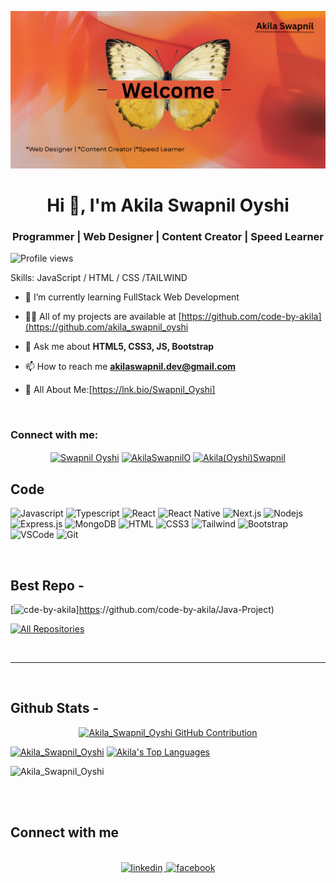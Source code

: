 ![I am Akila](https://github.com/code-by-akila/akila_swapnil_oyshi/blob/main/githubbannerF.png)
<h1 align="center">Hi 👋, I'm Akila Swapnil Oyshi</h1>
<h3 align="center">Programmer | Web Designer | Content Creator | Speed Learner</h3
<div align="center">
  
![Profile views](https://komarev.com/ghpvc/?username=code-by-akila&color=red)

Skills: JavaScript / HTML / CSS /TAILWIND

</div>

- 🔭 I’m currently learning FullStack Web Development

- 👨‍💻 All of my projects are available at [https://github.com/code-by-akila](https://github.com/akila_swapnil_oyshi

- 💬 Ask me about **HTML5, CSS3, JS, Bootstrap**

- 📫 How to reach me **akilaswapnil.dev@gmail.com** 

- 📄 All About Me:[https://lnk.bio/Swapnil_Oyshi]
<br>

<h3 align="left">Connect with me:</h3>

<p align="center">
<a href="https://fb.com/Swapnil Oyshi" target="blank"><img align="center" src="https://raw.githubusercontent.com/rahuldkjain/github-profile-readme-generator/master/src/images/icons/Social/facebook.svg" alt="Swapnil Oyshi" height="30" width="40" /></a>
<a href="https://twitter.com/AkilaSwapnilO" target="blank"><img align="center" src="https://raw.githubusercontent.com/rahuldkjain/github-profile-readme-generator/master/src/images/icons/Social/twitter.svg" alt="AkilaSwapnilO" height="30" width="40" /></a>
<a href="https://linkedin.com/in/[  ](https://www.linkedin.com/in/akila-swapnil-81916935a/overlay/about-this-profile/?lipi=urn%3Ali%3Apage%3Ad_flagship3_profile_view_base%3B1B5oFf4nQ56Z%2B%2BFSWJeGKA%3D%3D)" target="blank"><img align="center" src="https://raw.githubusercontent.com/rahuldkjain/github-profile-readme-generator/master/src/images/icons/Social/linked-in-alt.svg" alt="Akila(Oyshi)Swapnil" height="30" width="40" /></a>
</p>

## Code

![Javascript](https://img.shields.io/badge/Javascript-F0DB4F?style=for-the-badge&labelColor=black&logo=javascript&logoColor=F0DB4F)
![Typescript](https://img.shields.io/badge/Typescript-007acc?style=for-the-badge&labelColor=black&logo=typescript&logoColor=007acc)
![React](https://img.shields.io/badge/-React-61DBFB?style=for-the-badge&labelColor=black&logo=react&logoColor=61DBFB)
![React Native](https://img.shields.io/badge/React_Native-20232A?style=for-the-badge&logo=react&logoColor=61DAFB)
![Next.js](https://img.shields.io/badge/next.js-000000?style=for-the-badge&logo=nextdotjs&logoColor=white)
![Nodejs](https://img.shields.io/badge/Nodejs-3C873A?style=for-the-badge&labelColor=black&logo=node.js&logoColor=3C873A)
![Express.js](https://img.shields.io/badge/Express.js-000000?style=for-the-badge&logo=express&logoColor=white)
![MongoDB](https://img.shields.io/badge/MongoDB-4EA94B?style=for-the-badge&logo=mongodb&logoColor=white)
![HTML](https://img.shields.io/badge/HTML5-E34F26?style=for-the-badge&logo=html5&logoColor=white)
![CSS3](https://img.shields.io/badge/CSS3-1572B6?style=for-the-badge&logo=css3&logoColor=white)
![Tailwind](https://img.shields.io/badge/Tailwind_CSS-092749?style=for-the-badge&logo=tailwindcss&logoColor=06B6D4&labelColor=000000)
![Bootstrap](https://img.shields.io/badge/Bootstrap-563D7C?style=for-the-badge&logo=bootstrap&logoColor=white)
![VSCode](https://img.shields.io/badge/Visual_Studio-0078d7?style=for-the-badge&logo=visual%20studio&logoColor=white)
![Git](https://img.shields.io/badge/Git-F05032?style=for-the-badge&logo=git&logoColor=white)

<br/>

## Best Repo -

[![cde-by-akila](https://github-readme-stats.vercel.app/api/pin/?username=code-by-akila&repo=Java-Project&border_color=7F3FBF&bg_color=0D1117&title_color=C9D1D9&text_color=8B949E&icon_color=7F3FBF)][https](https://github.com/code-by-akila/akila_swapnil_oyshi/blob/main/githubbannerF.png)://github.com/code-by-akila/Java-Project)
<p align="left">
  <a href="https://github.com/code-by-akila?tab=repositories" target="_blank"><img alt="All Repositories" title="All Repositories" src="https://img.shields.io/badge/-All%20Repos-2962FF?style=for-the-badge&logo=koding&logoColor=white"/></a>
</p>

<br/>
<hr/>
<br/>

## Github Stats -

<p align="center">
  <a href="https://(https://github.com/code-by-akila)">
    <img src="https://github-profile-summary-cards.vercel.app/api/cards/profile-details?username=code-by-akila&theme=radical" alt="Akila_Swapnil_Oyshi GitHub Contribution"/>
  </a>
</p>

<a> 
    <a href="https://github.com/code-by-akila"><img alt="Akila_Swapnil_Oyshi" src="https://denvercoder1-github-readme-stats.vercel.app/api?username=code-by-akila&show_icons=true&count_private=true&theme=react&border_color=7F3FBF&bg_color=0D1117&title_color=F85D7F&icon_color=F8D866" height="192px" width="49.5%"/></a>
  <a href="https://github.com/code-by-akila"><img alt="Akila's Top Languages" src="https://denvercoder1-github-readme-stats.vercel.app/api/top-langs/?username=code-by-akila&langs_count=8&layout=compact&theme=react&border_color=7F3FBF&bg_color=0D1117&title_color=F85D7F&icon_color=F8D866" height="192px" width="49.5%"/></a>
  <br/>
</a>

![Akila_Swapnil_Oyshi](https://github-readme-activity-graph.vercel.app/graph?username=code-by-akila&custom_title=Akila's%20GitHub%20Activity%20Graph&bg_color=0D1117&color=7F3FBF&line=7F3FBF&point=7F3FBF&area_color=FFFFFF&title_color=FFFFFF&area=true)

<br/>

<br/>

## Connect with me

<div align="center">
<br/>
<a href="https://twitter.com/AkilaSwapnilO" target="_blank"
<img src=https://img.shields.io/badge/twitter-%2300acee.svg?&style=for-the-badge&logo=twitter&logoColor=white alt=twitter style="margin-bottom: 5px; margin-right: 2px;" />
</a>
<a href="https://www.linkedin.com/in/Akila(Oyshi)Swapnil/" target="_blank">
<img src=https://img.shields.io/badge/linkedin-%231E77B5.svg?&style=for-the-badge&logo=linkedin&logoColor=white alt=linkedin style="margin-bottom: 5px; margin-right: 2px;" />
</a>
<a href="https://www.facebook.com/Swapnil_Oyshi" target="_blank">
<img src=https://img.shields.io/badge/facebook-%232E87FB.svg?&style=for-the-badge&logo=facebook&logoColor=white alt=facebook style="margin-bottom: 5px; margin-right: 2px;" />
</a>  
</div>
